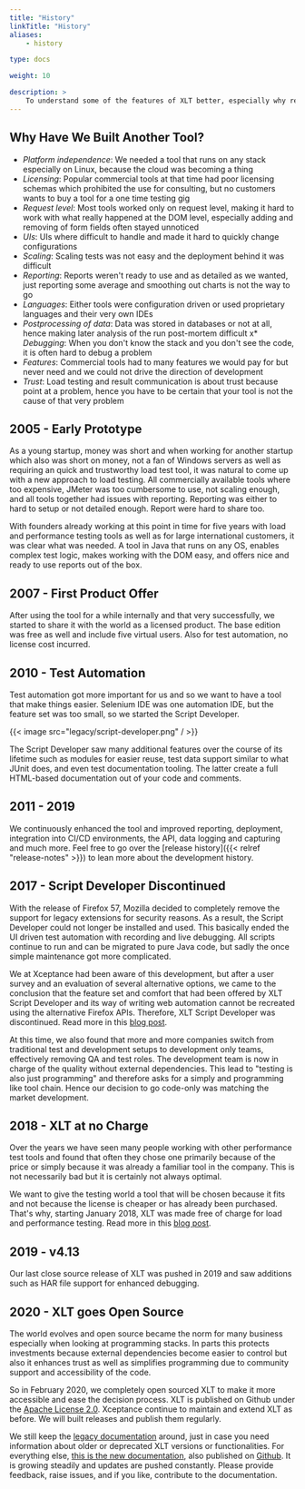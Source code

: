 ```yaml
---
title: "History"
linkTitle: "History"
aliases: 
    - history

type: docs

weight: 10

description: >
    To understand some of the features of XLT better, especially why reporting and scaling have been seen so much detailed work, you might want to checkout the history of XLT.
---
```


## Why Have We Built Another Tool?

* *Platform independence*: We needed a tool that runs on any stack especially on Linux, because the cloud was becoming a thing
* *Licensing*: Popular commercial tools at that time had poor licensing schemas which prohibited the use for consulting, but no customers wants to buy a tool for a one time testing gig
* *Request level*: Most tools worked only on request level, making it hard to work with what really happened at the DOM level, especially adding and removing of form fields often stayed unnoticed
* *UIs*:  UIs where difficult to handle and made it hard to quickly change configurations
* *Scaling*: Scaling tests was not easy and the deployment behind it was difficult
* *Reporting*: Reports weren't ready to use and as detailed as we wanted, just reporting some average and smoothing out charts is not the way to go
* *Languages*: Either tools were configuration driven or used proprietary languages and their very own IDEs
* *Postprocessing of data*: Data was stored in databases or not at all, hence making later analysis of the run post-mortem difficult
x* *Debugging*: When you don't know the stack and you don't see the code, it is often hard to debug a problem
* *Features*: Commercial tools had to many features we would pay for but never need and we could not drive the direction of development
* *Trust*: Load testing and result communication is about trust because point at a problem, hence you have to be certain that your tool is not the cause of that very problem

## 2005 - Early Prototype
As a young startup, money was short and when working for another startup which also was short on money, not a fan of Windows servers as well as requiring an quick and trustworthy load test tool, it was natural to come up with a new approach to load testing. All commercially available tools where too expensive, JMeter was too cumbersome to use, not scaling enough, and all tools together had issues with reporting. Reporting was either to hard to setup or not detailed enough. Report were hard to share too.

With founders already working at this point in time for five years with load and performance testing tools as well as for large international customers, it was clear what was needed. A tool in Java that runs on any OS, enables complex test logic, makes working with the DOM easy, and offers nice and ready to use reports out of the box.

## 2007 - First Product Offer
After using the tool for a while internally and that very successfully, we started to share it with the world as a licensed product. The base edition was free as well and include five virtual users. Also for test automation, no license cost incurred. 

## 2010 - Test Automation 
Test automation got more important for us and so we want to have a tool that make things easier. Selenium IDE was one automation IDE, but the feature set was too small, so we started the Script Developer. 

{{< image src="legacy/script-developer.png" / >}}

The Script Developer saw many additional features over the course of its lifetime such as modules for easier reuse, test data support similar to what JUnit does, and even test documentation tooling. The latter create a full HTML-based documentation out of your code and comments.

## 2011 - 2019
We continuously enhanced the tool and improved reporting, deployment, integration into CI/CD environments, the  API, data logging and capturing and much more. Feel free to go over the [release history]({{< relref "release-notes" >}}) to lean more about the development history.

## 2017 - Script Developer Discontinued
With the release of Firefox 57, Mozilla decided to completely remove the support for legacy extensions for security reasons. As a result, the Script Developer could not longer be installed and used. This basically ended the UI driven test automation with recording and live debugging. All scripts continue to run and can be migrated to pure Java code, but sadly the once simple maintenance got more complicated.

We at Xceptance had been aware of this development, but after a user survey and an evaluation of several alternative options, we came to the conclusion that the feature set and comfort that had been offered by XLT Script Developer and its way of writing web automation cannot be recreated using the alternative Firefox APIs. Therefore, XLT Script Developer was discontinued. Read more in this [blog post](https://blog.xceptance.com/2017/10/27/firefox-57-changes-and-xlt/). 

At this time, we also found that more and more companies switch from traditional test and development setups to development only teams, effectively removing QA and test roles. The development team is now in charge of the quality without external dependencies. This lead to "testing is also just programming" and therefore asks for a simply and programming like tool chain. Hence our decision to go code-only was matching the market development.

## 2018 - XLT at no Charge
Over the years we have seen many people working with other performance test tools and found that often they chose one primarily because of the price or simply because it was already a familiar tool in the company. This is not necessarily bad but it is certainly not always optimal. 

We want to give the testing world a tool that will be chosen because it fits and not because the license is cheaper or has already been purchased. That's why, starting January 2018, XLT was made free of charge for load and performance testing. Read more in this [blog post](https://blog.xceptance.com/2017/12/21/xlt-now-available-free-of-charge/).

## 2019 - v4.13
Our last close source release of XLT was pushed in 2019 and saw additions such as HAR file support for enhanced debugging.

## 2020 - XLT goes Open Source
The world evolves and open source became the norm for many business especially when looking at programming stacks. In parts this protects investments because external dependencies become easier to control but also it enhances trust as well as simplifies programming due to community support and accessibility of the code. 

So in February 2020, we completely open sourced XLT to make it more accessible and ease the decision process. XLT is published on Github under the [Apache License 2.0](https://opensource.org/licenses/Apache-2.0). Xceptance continue to maintain and extend XLT as before. We will built releases and publish them regularly.

We still keep the [legacy documentation](https://lab.xceptance.de/releases/xlt/latest/index.html) around, just in case you need information about older or deprecated XLT versions or functionalities. For everything else, [this is the new documentation](https://xltdoc.xceptance.com/), also published on [Github](https://github.com/Xceptance/xlt-documentation). It is growing steadily and updates are pushed constantly. Please provide feedback, raise issues, and if you like, contribute to the documentation.



